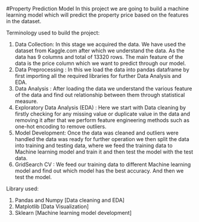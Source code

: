 #Property Prediction Model 
In this project we are going to build a machine learning model which will predict the property price based on the features in the dataset.

Terminology used to build the project:

1. Data Collection: In this stage we acquired the data. We have used the dataset from Kaggle.com after which we understand the data. As the data has 9 columns and total of 13320 rows. The main feature of the data is the price column which we want to predict through our model.
2. Data Preprocessing : In this we load the data into pandas dataframe by first importing all the required libraries for further Data Analysis and EDA.
3. Data Analysis : After loading the data we understand the various feature of the data and find out relationship between them through statistical measure.
4. Exploratory Data Analysis (EDA) : Here we start with Data cleaning by firstly checking for any missing value or duplicate value in the data and removing it after that we perform feature engineering methods such as one-hot encoding to remove outliers.
5. Model Development: Once the data was cleaned and outliers were handled the data was ready for further operation we then split the data into training and testing data, where we feed the training data to Machine learning model and train it and then test the model with the test data.
6. GridSearch CV : We feed our training data to different Machine learning model and find out which model has the best accuracy. And then we test the model.

Library used:
1. Pandas and Numpy [Data cleaning and EDA]
2. Matplotlib [Data Visualization]
3. Sklearn [Machine learning model development]



